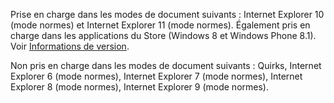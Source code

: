 Prise en charge dans les modes de document suivants : Internet Explorer 10 \(mode normes\) et Internet Explorer 11 \(mode normes\). Également pris en charge dans les applications du Store \(Windows 8 et Windows Phone 8.1\). Voir [Informations de version](../../../javascript/reference/javascript-version-information.md).  
  
 Non pris en charge dans les modes de document suivants : Quirks, Internet Explorer 6 \(mode normes\), Internet Explorer 7 \(mode normes\), Internet Explorer 8 \(mode normes\), Internet Explorer 9 \(mode normes\).